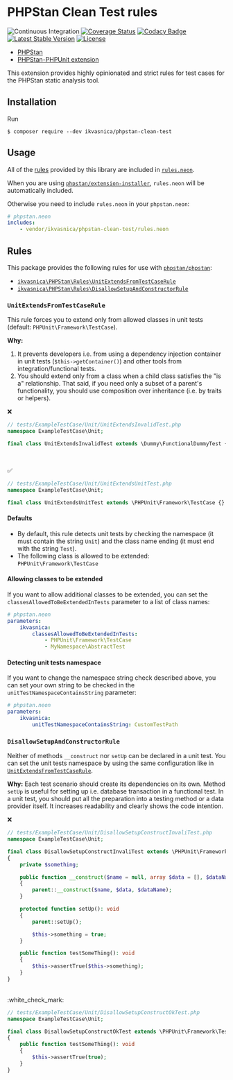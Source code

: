 # PHPStan Clean Test rules

![Continuous Integration](https://github.com/ikvasnica/phpstan-clean-test/workflows/continuous-integration/badge.svg?event=push)
[![Coverage Status](https://coveralls.io/repos/github/ikvasnica/phpstan-clean-test/badge.svg?branch=master)](https://coveralls.io/github/ikvasnica/phpstan-clean-test?branch=master)
[![Codacy Badge](https://api.codacy.com/project/badge/Grade/aa40e911787049d3bc9f987ec1809f5b)](https://www.codacy.com/manual/ikvasnica/phpstan-clean-test?utm_source=github.com&amp;utm_medium=referral&amp;utm_content=ikvasnica/phpstan-clean-test&amp;utm_campaign=Badge_Grade)
[![Latest Stable Version](https://poser.pugx.org/ikvasnica/phpstan-clean-test/version)](https://packagist.org/packages/ikvasnica/phpstan-clean-test)
[![License](https://poser.pugx.org/ikvasnica/phpstan-clean-test/license)](https://packagist.org/packages/ikvasnica/phpstan-clean-test)

-   [PHPStan](https://github.com/phpstan/phpstan)
-   [PHPStan-PHPUnit extension](https://github.com/phpstan/phpstan-phpunit)

This extension provides highly opinionated and strict rules for test cases for the PHPStan static analysis tool.

## Installation

Run

```shell
$ composer require --dev ikvasnica/phpstan-clean-test
```

## Usage

All of the [rules](https://github.com/ikvasnica/phpstan-clean-test#rules) provided by this library are included in [`rules.neon`](rules.neon).

When you are using [`phpstan/extension-installer`](https://github.com/phpstan/extension-installer), `rules.neon` will be automatically included.

Otherwise you need to include `rules.neon` in your `phpstan.neon`:

```yaml
# phpstan.neon
includes:
    - vendor/ikvasnica/phpstan-clean-test/rules.neon
```

## Rules

This package provides the following rules for use with [`phpstan/phpstan`](https://github.com/phpstan/phpstan):
-   [`ikvasnica\PHPStan\Rules\UnitExtendsFromTestCaseRule`](#unitextendsfromtestcaserule)
-   [`ikvasnica\PHPStan\Rules\DisallowSetupAndConstructorRule`](#disallowsetupandconstructorrule)

### `UnitExtendsFromTestCaseRule`

This rule forces you to extend only from allowed classes in unit tests (default: `PHPUnit\Framework\TestCase`).

**Why:**
1. It prevents developers i.e. from using a dependency injection container in unit tests (`$this->getContainer()`) and other tools from integration/functional tests.
2. You should extend only from a class when a child class satisfies the "is a" relationship. That said, if you need only a subset of a parent's functionality, you should use composition over inheritance (i.e. by traits or helpers).

:x:

```php
// tests/ExampleTestCase/Unit/UnitExtendsInvalidTest.php
namespace ExampleTestCase\Unit;

final class UnitExtendsInvalidTest extends \Dummy\FunctionalDummyTest {}
```
<br />

:white_check_mark:

```php
// tests/ExampleTestCase/Unit/UnitExtendsUnitTest.php
namespace ExampleTestCase\Unit;

final class UnitExtendsUnitTest extends \PHPUnit\Framework\TestCase {}
```

#### Defaults

-   By default, this rule detects unit tests by checking the namespace (it must contain the string `Unit`) and the class name ending (it must end with the string `Test`).
-   The following class is allowed to be extended: `PHPUnit\Framework\TestCase`

#### Allowing classes to be extended

If you want to allow additional classes to be extended, you can set the `classesAllowedToBeExtendedInTests` parameter to a list of class names:

```yaml
# phpstan.neon
parameters:
    ikvasnica:
        classesAllowedToBeExtendedInTests:
            - PHPUnit\Framework\TestCase
            - MyNamespace\AbstractTest
```

#### Detecting unit tests namespace
If you want to change the namespace string check described above, you can set your own string to be checked in the `unitTestNamespaceContainsString` parameter:

```yaml
# phpstan.neon
parameters:
    ikvasnica:
        unitTestNamespaceContainsString: CustomTestPath
```

### `DisallowSetupAndConstructorRule`

Neither of methods `__construct` nor `setUp` can be declared in a unit test. You can set the unit tests namespace by using the same configuration like in [`UnitExtendsFromTestCaseRule`](#unitextendsfromtestcaserule).

**Why:**
Each test scenario should create its dependencies on its own. Method `setUp` is useful for setting up i.e. database transaction in a functional test. In a unit test, you should put all the preparation into a testing method or a data provider itself. It increases readability and clearly shows the code intention.

:x:

```php
// tests/ExampleTestCase/Unit/DisallowSetupConstructInvaliTest.php
namespace ExampleTestCase\Unit;

final class DisallowSetupConstructInvaliTest extends \PHPUnit\Framework\TestCase
{
    private $something;

    public function __construct($name = null, array $data = [], $dataName = '')
    {
        parent::__construct($name, $data, $dataName);
    }

    protected function setUp(): void
    {
        parent::setUp();

        $this->something = true;
    }

    public function testSomeThing(): void
    {
        $this->assertTrue($this->something);
    }
}
```

<br />
:white_check_mark:

```php
// tests/ExampleTestCase/Unit/DisallowSetupConstructOkTest.php
namespace ExampleTestCase\Unit;

final class DisallowSetupConstructOkTest extends \PHPUnit\Framework\TestCase
{
    public function testSomeThing(): void
    {
        $this->assertTrue(true);
    }
}
```
